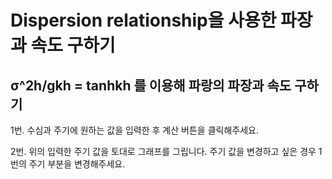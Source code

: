 Dispersion relationship을 사용한 파장과 속도 구하기
======================

## σ^2h/gkh = tanhkh 를 이용해 파랑의 파장과 속도 구하기

1번. 수심과 주기에 원하는 값을 입력한 후 계산 버튼을 클릭해주세요.

2번. 위의 입력한 주기 값을 토대로 그래프를 그립니다. 주기 값을 변경하고 싶은 경우 1번의 주기 부분을 변경해주세요.